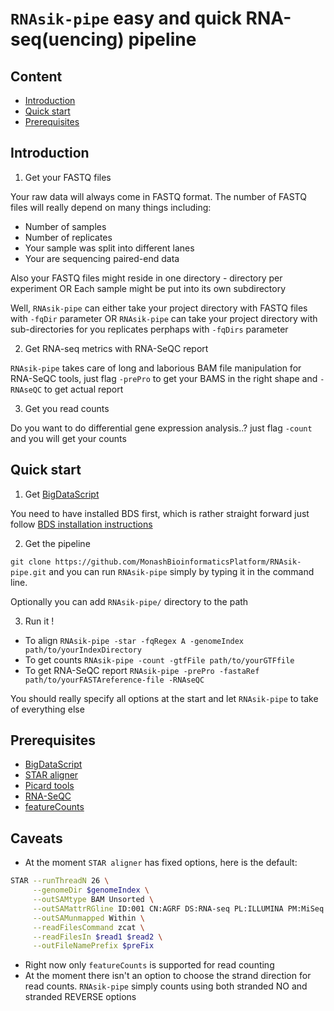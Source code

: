 # `RNAsik-pipe` easy and quick RNA-seq(uencing) pipeline

## Content

- [Introduction](#introduction)
- [Quick start](#quick-start)
- [Prerequisites](#prerequisites)

## Introduction

1. Get your FASTQ files

  Your raw data will always come in FASTQ format. The number of FASTQ files will really depend on many things
  including:

  - Number of samples 
  - Number of replicates 
  - Your sample was split into different lanes
  - Your are sequencing paired-end data

  Also your FASTQ files might reside in one directory - directory per experiment 
  OR 
  Each sample might be put into its own subdirectory 
  
  Well, `RNAsik-pipe` can either take your project directory with FASTQ files with `-fqDir` parameter
  OR `RNAsik-pipe` can take your project directory with sub-directories for you replicates perphaps with 
  `-fqDirs` parameter

2. Get RNA-seq metrics with RNA-SeQC report

  `RNAsik-pipe` takes care of long and laborious BAM file manipulation for RNA-SeQC tools, just flag 
  `-prePro` to get your BAMS in the right shape and `-RNAseQC` to get actual report

3. Get you read counts

  Do you want to do differential gene expression analysis..? just flag `-count` and you will get your counts

## Quick start


1. Get [BigDataScript](http://pcingola.github.io/BigDataScript/)

You need to have installed BDS first, which is rather straight forward just follow [BDS installation instructions](http://pcingola.github.io/BigDataScript/download.html)

2. Get the pipeline

`git clone https://github.com/MonashBioinformaticsPlatform/RNAsik-pipe.git` and you can run `RNAsik-pipe`
simply by typing it in the command line. 

Optionally you can add `RNAsik-pipe/` directory to the path 

3. Run it !

- To align `RNAsik-pipe -star -fqRegex A -genomeIndex path/to/yourIndexDirectory` 
- To get counts `RNAsik-pipe -count -gtfFile path/to/yourGTFfile`
- To get RNA-SeQC report `RNAsik-pipe -prePro -fastaRef path/to/yourFASTAreference-file -RNAseQC`

You should really specify all options at the start and let `RNAsik-pipe` to take of everything else

## Prerequisites

- [BigDataScript](http://pcingola.github.io/BigDataScript/download.html)
- [STAR aligner](https://github.com/alexdobin/STAR/releases)
- [Picard tools](http://broadinstitute.github.io/picard/)
- [RNA-SeQC](https://www.broadinstitute.org/cancer/cga/rna-seqc)
- [featureCounts](http://subread.sourceforge.net/)

## Caveats 

- At the moment `STAR aligner` has fixed options, here is the default:

```BASH
STAR --runThreadN 26 \
     --genomeDir $genomeIndex \
     --outSAMtype BAM Unsorted \
     --outSAMattrRGline ID:001 CN:AGRF DS:RNA-seq PL:ILLUMINA PM:MiSeq SM:$uniqueName \
     --outSAMunmapped Within \
     --readFilesCommand zcat \
     --readFilesIn $read1 $read2 \
     --outFileNamePrefix $preFix
```

- Right now only `featureCounts` is supported for read counting
- At the moment there isn't an option to choose the strand direction for read counts. `RNAsik-pipe` simply
counts using both stranded NO and stranded REVERSE options

